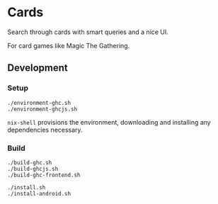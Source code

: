 # Cards

Search through cards with smart queries and a nice UI. 

For card games like Magic The Gathering.


## Development

### Setup

    ./environment-ghc.sh
    ./environment-ghcjs.sh

`nix-shell` provisions the environment,
downloading and installing any dependencies necessary.
    
### Build

    ./build-ghc.sh
    ./build-ghcjs.sh
    ./build-ghc-frontend.sh
    
    ./install.sh
    ./install-android.sh


